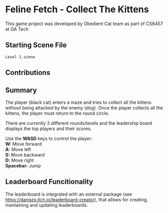 # Feline Fetch - Collect The Kittens

This game project was developed by Obedient Cat team as part of CS6457 at GA Tech

## Starting Scene File
`Level 1.scene`

## Contributions

## Summary
The player (black cat) enters a maze and tries to collect all the kittens without being attacked by the enemy (dog). Once the player collects all the kittens, the player must return to the round circle. 

There are currently 3 different rounds/levels and the leadership board displays the top players and their scores.

Use the **WASD** keys to control the player:  
**W:** Move forward  
**A:** Move left  
**S:** Move backward  
**D:** Move right  
**Spacebar:** Jump

## Leaderboard Funcitionality
The leaderboard is integrated with an external package (see https://danqzq.itch.io/leaderboard-creator), that allows for creating, mantaining and updating leaderboards.

